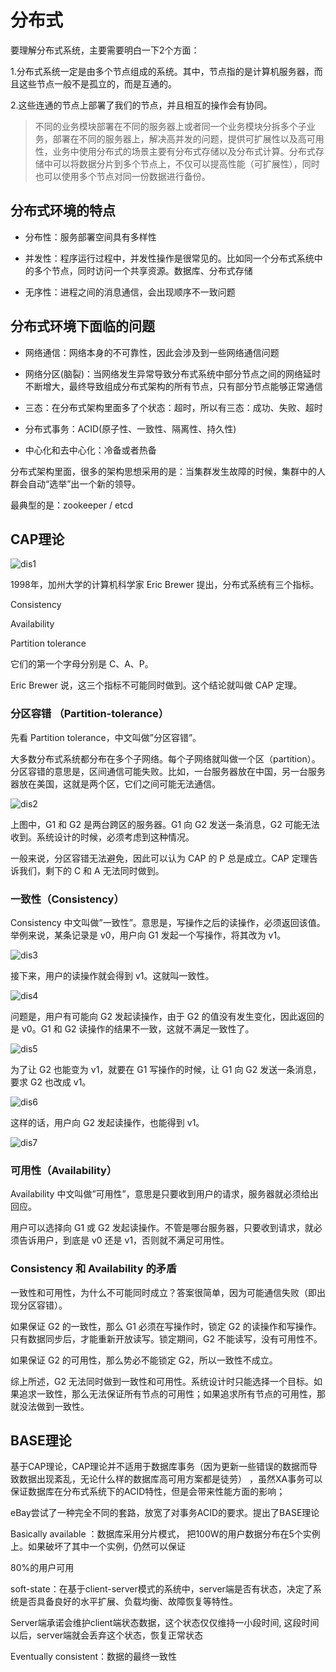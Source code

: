 # 分布式

要理解分布式系统，主要需要明白一下2个方面：

1.分布式系统一定是由多个节点组成的系统。其中，节点指的是计算机服务器，而且这些节点一般不是孤立的，而是互通的。

2.这些连通的节点上部署了我们的节点，并且相互的操作会有协同。

> 不同的业务模块部署在不同的服务器上或者同一个业务模块分拆多个子业务，部署在不同的服务器上，解决高并发的问题，提供可扩展性以及高可用性，业务中使用分布式的场景主要有分布式存储以及分布式计算。分布式存储中可以将数据分片到多个节点上，不仅可以提高性能（可扩展性），同时也可以使用多个节点对同一份数据进行备份。

## 分布式环境的特点

- 分布性：服务部署空间具有多样性

- 并发性：程序运行过程中，并发性操作是很常见的。比如同一个分布式系统中的多个节点，同时访问一个共享资源。数据库、分布式存储

- 无序性：进程之间的消息通信，会出现顺序不一致问题

## 分布式环境下面临的问题 

- 网络通信：网络本身的不可靠性，因此会涉及到一些网络通信问题

- 网络分区(脑裂)：当网络发生异常导致分布式系统中部分节点之间的网络延时不断增大，最终导致组成分布式架构的所有节点，只有部分节点能够正常通信

- 三态：在分布式架构里面多了个状态：超时，所以有三态：成功、失败、超时

- 分布式事务：ACID(原子性、一致性、隔离性、持久性)

- 中心化和去中心化：冷备或者热备

分布式架构里面，很多的架构思想采用的是：当集群发生故障的时候，集群中的人群会自动“选举”出一个新的领导。

最典型的是：zookeeper / etcd

## CAP理论

![dis1](/blog/distributed/dis1.jpg)

1998年，加州大学的计算机科学家 Eric Brewer 提出，分布式系统有三个指标。

Consistency

Availability

Partition tolerance

它们的第一个字母分别是 C、A、P。

Eric Brewer 说，这三个指标不可能同时做到。这个结论就叫做 CAP 定理。

### 分区容错 （Partition-tolerance）


先看 Partition tolerance，中文叫做”分区容错”。

大多数分布式系统都分布在多个子网络。每个子网络就叫做一个区（partition）。分区容错的意思是，区间通信可能失败。比如，一台服务器放在中国，另一台服务器放在美国，这就是两个区，它们之间可能无法通信。

![dis2](/blog/distributed/dis2.png)

上图中，G1 和 G2 是两台跨区的服务器。G1 向 G2 发送一条消息，G2 可能无法收到。系统设计的时候，必须考虑到这种情况。

一般来说，分区容错无法避免，因此可以认为 CAP 的 P 总是成立。CAP 定理告诉我们，剩下的 C 和 A 无法同时做到。

### 一致性（Consistency）

Consistency 中文叫做”一致性”。意思是，写操作之后的读操作，必须返回该值。举例来说，某条记录是 v0，用户向 G1 发起一个写操作，将其改为 v1。

![dis3](/blog/distributed/dis3.png)

接下来，用户的读操作就会得到 v1。这就叫一致性。

![dis4](/blog/distributed/dis4.png)

问题是，用户有可能向 G2 发起读操作，由于 G2 的值没有发生变化，因此返回的是 v0。G1 和 G2 读操作的结果不一致，这就不满足一致性了。

![dis5](/blog/distributed/dis5.png)

为了让 G2 也能变为 v1，就要在 G1 写操作的时候，让 G1 向 G2 发送一条消息，要求 G2 也改成 v1。

![dis6](/blog/distributed/dis6.png)

这样的话，用户向 G2 发起读操作，也能得到 v1。

![dis7](/blog/distributed/dis7.png)

### 可用性（Availability）

Availability 中文叫做”可用性”，意思是只要收到用户的请求，服务器就必须给出回应。

用户可以选择向 G1 或 G2 发起读操作。不管是哪台服务器，只要收到请求，就必须告诉用户，到底是 v0 还是 v1，否则就不满足可用性。

### Consistency 和 Availability 的矛盾

一致性和可用性，为什么不可能同时成立？答案很简单，因为可能通信失败（即出现分区容错）。

如果保证 G2 的一致性，那么 G1 必须在写操作时，锁定 G2 的读操作和写操作。只有数据同步后，才能重新开放读写。锁定期间，G2 不能读写，没有可用性不。

如果保证 G2 的可用性，那么势必不能锁定 G2，所以一致性不成立。

综上所述，G2 无法同时做到一致性和可用性。系统设计时只能选择一个目标。如果追求一致性，那么无法保证所有节点的可用性；如果追求所有节点的可用性，那就没法做到一致性。

## BASE理论

基于CAP理论，CAP理论并不适用于数据库事务（因为更新一些错误的数据而导致数据出现紊乱，无论什么样的数据库高可用方案都是徒劳） ，虽然XA事务可以保证数据库在分布式系统下的ACID特性，但是会带来性能方面的影响；

eBay尝试了一种完全不同的套路，放宽了对事务ACID的要求。提出了BASE理论

Basically available ：数据库采用分片模式， 把100W的用户数据分布在5个实例上。如果破坏了其中一个实例，仍然可以保证

80%的用户可用

soft-state：在基于client-server模式的系统中，server端是否有状态，决定了系统是否具备良好的水平扩展、负载均衡、故障恢复等特性。

Server端承诺会维护client端状态数据，这个状态仅仅维持一小段时间, 这段时间以后，server端就会丢弃这个状态，恢复正常状态

Eventually consistent：数据的最终一致性
